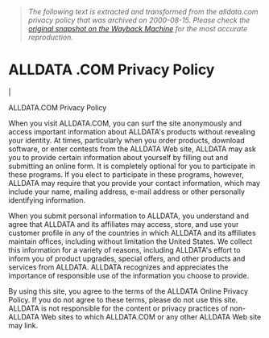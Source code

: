 > *The following text is extracted and transformed from the alldata.com privacy policy that was archived on 2000-08-15. Please check the [original snapshot on the Wayback Machine](https://web.archive.org/web/20000815100027id_/http%3A//www.alldata.com/privacy) for the most accurate reproduction.*

# ALLDATA .COM Privacy Policy

| 

ALLDATA.COM Privacy Policy  


When you visit ALLDATA.COM, you can surf the site anonymously and access important information about ALLDATA's products without revealing your identity. At times, particularly when you order products, download software, or enter contests from the ALLDATA Web site, ALLDATA may ask you to provide certain information about yourself by filling out and submitting an online form. It is completely optional for you to participate in these programs. If you elect to participate in these programs, however, ALLDATA may require that you provide your contact information, which may include your name, mailing address, e-mail address or other personally identifying information. 

When you submit personal information to ALLDATA, you understand and agree that ALLDATA and its affiliates may access, store, and use your customer profile in any of the countries in which ALLDATA and its affiliates maintain offices, including without limitation the United States. We collect this information for a variety of reasons, including ALLDATA's effort to inform you of product upgrades, special offers, and other products and services from ALLDATA. ALLDATA recognizes and appreciates the importance of responsible use of the information you choose to provide.

By using this site, you agree to the terms of the ALLDATA Online Privacy Policy. If you do not agree to these terms, please do not use this site. ALLDATA is not responsible for the content or privacy practices of non-ALLDATA Web sites to which ALLDATA.COM or any other ALLDATA Web site may link.  

